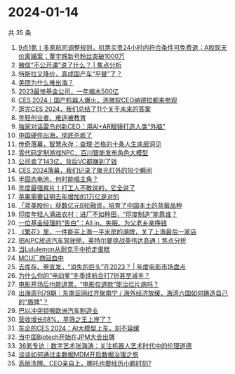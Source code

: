 # 2024-01-14

共 35 条

<!-- BEGIN 36KR -->
<!-- 最后更新时间 2024-01-14 04:05:38 +0800 -->
1. [9点1氪丨多家航司调整规则，机票买贵24小时内符合条件可免费退；A股现天价离婚案；董宇辉新号粉丝突破1000万](https://36kr.com/p/2601842335398787)
1. [微信“不公开课”说了什么？ | 焦点分析](https://36kr.com/p/2601380777949825)
1. [特斯拉又降价，真成国产车“平替”了？](https://36kr.com/p/2602367501007490)
1. [美团为什么难出海？](https://36kr.com/p/2601599035652744)
1. [2023最惨基金公司，一年缩水500亿](https://36kr.com/p/2601606674086793)
1. [CES 2024丨国产机器人爆火，连微软CEO纳德拉都来参观](https://36kr.com/p/2601201855167110)
1. [逛完CES 2024，我们总结了11个关于未来的答案](https://36kr.com/p/2601721300066436)
1. [年轻创业者，难逃被教育](https://36kr.com/p/2602369328102023)
1. [独家对话雷鸟创新CEO：用AI+AR眼镜打造人类“外脑”](https://36kr.com/p/2601201057741446)
1. [中国硬件出海，彻底杀疯了](https://36kr.com/p/2601723177319303)
1. [传奇落幕，智慧永存：查理·芒格的十条人生底层洞见](https://36kr.com/p/2560317414759556)
1. [零代码定制游戏NPC，百川智能发布角色大模型](https://36kr.com/p/2601707002100357)
1. [公司卖了143亿，背后VC都赚到了钱](https://36kr.com/p/2602582993173123)
1. [CES 2024落幕，我们记录了聚光灯外的18个瞬间](https://36kr.com/p/2602814085298823)
1. [半固态电池，何时能唱主角？](https://36kr.com/p/2601445827059841)
1. [年度最强爽片！打工人不敢说的，它全说了](https://36kr.com/p/2602302956387208)
1. [苹果需要证明去年增加的1万亿是对的](https://36kr.com/p/2601667792436097)
1. [「蓝美股份」获数亿元B轮融资，培育了中国本土的蓝莓品种](https://36kr.com/p/2601067348753028)
1. [印度年轻人涌进农村：进厂不如种田，“印度制造”能靠谁？](https://36kr.com/p/2602581645507208)
1. [一位基金经理的“告白”：All in、失眠、为父老乡亲挣钱](https://36kr.com/p/2602540689750661)
1. [《繁花》里，一件能买上海一平米房的潮牌，关了上海最后一家店](https://36kr.com/p/2601056488480645)
1. [把AIPC放进汽车驾驶舱，英特尔要挑战英伟达高通丨焦点分析](https://36kr.com/p/2601015370922633)
1. [当Lululemon从耐克手中抢走蛋糕](https://36kr.com/p/2601337351839876)
1. [MCU厂商回血中](https://36kr.com/p/2602511624141697)
1. [去库存、卷宣发，“消失的巨头”在2023？ | 年度电影市场盘点](https://36kr.com/p/2601756084304768)
1. [为什么你的“电动爹”冬季续航会打7折甚至减半？](https://36kr.com/p/2601706447691652)
1. [电影开场后也能退票，“电影仅退款”能治烂片病吗？](https://36kr.com/p/2601559116423047)
1. [出海周刊79期｜东南亚网红齐聚南宁 / 海外经济放缓，海湾六国如何铸造自己的“盾牌”？](https://36kr.com/p/2601613059341190)
1. [巴以冲突锁喉欧洲汽车制造业](https://36kr.com/p/2602347593022345)
1. [营收增长68%，早筛之王上岸了？](https://36kr.com/p/2601622676355716)
1. [车企的CES 2024：AI大模型上车，刻不容缓](https://36kr.com/p/2600120978350208)
1. [当中国Biotech开始在JPM大会出牌](https://36kr.com/p/2602471420213889)
1. [36氪专访｜数字艺术张海涛：关注机器人艺术时代中的伦理道德](https://36kr.com/p/2601421020248711)
1. [谈谈如何通过主数据MDM开启数据治理之旅](https://36kr.com/p/2601845967059847)
1. [高层洗牌、CEO亲自上，哪吒也要经历小鹏时刻?](https://36kr.com/p/2602560957816711)
<!-- END 36KR -->